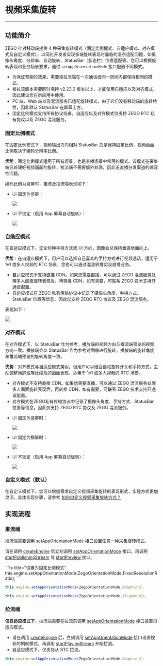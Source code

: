 # 视频采集旋转

- - -

## 功能简介

ZEGO 针对移动端提供 4 种采集旋转模式（固定比例模式、自适应模式、对齐模式及自定义模式），以简化开发者实现多端旋转表现时面临的复杂适配问题，如摄像头角度、分辨率、自动旋转、StatusBar（状态栏）位置适配等。您可以根据旋转表现和业务场景要求，通过 `setAppOrientationMode` 接口配置不同模式。

<Warning title="注意">


- 为保证预期的效果，需要推拉流端在一次通话或同一房间内都保持相同的模式。
- 推拉流版本需要同时保持 v2.23.0 版本以上，才能使用自适应以及对齐模式，因此建议您在新应用中使用。
- PC 端、Web 端以及混流服务已适配旋转模式，由于它们没有移动端的旋转特性，因此默认 StatusBar 在屏幕上方。
- 固定比例模式支持所有协议场景，自适应以及对齐模式仅支持 ZEGO RTC 私有协议以及 ZEGO 混流服务。 

</Warning>



### 固定比例模式

在固定比例模式下，视频输出方向相对 StatusBar 总是保持固定比例，视频画面比例取决于编码分辨率比例。

**优势**：固定比例模式适用于所有场景，也是直播场景中常用的模式。该模式在采集端已处理好视频画面的旋转，拉流端不需要额外处理，因此无直播分发渠道的兼容性问题。

编码比例为竖屏时，推流及拉流端表现如下：

- UI 固定为竖屏：

  <Frame width="512" height="auto" caption=""><img src="https://doc-media.zego.im/sdk-doc/Pics/Express/collection_rotate/fixed_UI_vertical.jpg" /></Frame>

- UI 不锁定（启用 App 屏幕自动旋转）：

  <Frame width="512" height="auto" caption=""><img src="https://doc-media.zego.im/sdk-doc/Pics/Express/collection_rotate/fixed_UI_rotate.jpg" /></Frame>

### 自适应模式

在自适应模式下，无论何种手持方式或 UI 方向，图像会总保持垂直地面向上。

**优势**：在自适应模式下，用户可以选择自己喜欢的手持方式进行视频通话，适用于 1v1 或多人视频的 RTC 场景，您也可以通过混流转推实现直播业务。

<Warning title="注意">


- 自适应模式不支持直推 CDN。如果您需要直播，可以通过 ZEGO 混流服务处理多人画面旋转表现后，再转推 CDN，如有需要，可联系 ZEGO 技术支持开通该配置。 
- 自适应模式在 ZEGO 私有传输协议中记录了摄像头角度、手持方式、StatusBar 位置等信息，因此仅支持 ZEGO RTC 协议及 ZEGO 混流服务。

</Warning>



表现如下：

<Frame width="512" height="auto" caption=""><img src="https://doc-media.zego.im/sdk-doc/Pics/Express/collection_rotate/Adaptive_mode.jpg" /></Frame>

### 对齐模式

在对齐模式下，以 StatusBar 作为参考，播放端的视频方向与推流端预览的视频方向一致。播放端会以 StatusBar 作为参考对图像进行旋转，播放端的旋转角度和推流端预览的旋转角度一致。

**优势**：对齐模式与自适应模式类似，但用户可以结合自动旋转开关和手持方式，主动调整满屏或等比缩放的画面表现，适用于 1v1 或多人视频的 RTC 场景。

<Warning title="注意">


- 对齐模式不支持直推 CDN。如果您需要直播，可以通过 ZEGO 混流服务处理多人画面旋转表现后，再转推 CDN，如有需要，可联系 ZEGO 技术支持开通该配置。
- 对齐模式在ZEGO私有传输协议中记录了摄像头角度、手持方式、StatusBar 位置等信息，因此仅支持 ZEGO RTC 协议及 ZEGO 混流服务。

</Warning>



- UI 固定为竖屏时：

    <Frame width="512" height="auto" caption=""><img src="https://doc-media.zego.im/sdk-doc/Pics/Express/collection_rotate/alignment_UI_vertical.jpg" /></Frame>

- UI 固定为横屏时：

    <Frame width="512" height="auto" caption=""><img src="https://doc-media.zego.im/sdk-doc/Pics/Express/collection_rotate/alignment_UI_horizontal.jpg" /></Frame>

- UI 不锁定（启用 App 屏幕自动旋转）：

    <Frame width="512" height="auto" caption=""><img src="https://doc-media.zego.im/sdk-doc/Pics/Express/collection_rotate/alignment_UI_rotate.jpg" /></Frame>

### 自定义模式（默认）

在自定义模式下，您可以根据需求自定义视频采集旋转的表现形式，实现方式更加灵活，具体实现步骤，请参考 [如何自定义视频采集旋转方式？](http://doc-zh.zego.im/faq/express_video_capture_rotation?product=ExpressVideo&platform=ios)


## 实现流程

### 推流端

推流端需要调用 [setAppOrientationMode](https://doc-zh.zego.im/article/api?doc=Express_Video_SDK_API~typescript_cocos-creator~class~ZegoExpressEngine#set-app-orientation-mode) 接口设置任意一种采集旋转模式。

<Warning title="注意">


请在调用 [createEngine](https://doc-zh.zego.im/article/api?doc=Express_Video_SDK_API~typescript_cocos-creator~class~ZegoExpressEngine#create-engine) 后立刻调用 [setAppOrientationMode](https://doc-zh.zego.im/article/api?doc=Express_Video_SDK_API~typescript_cocos-creator~class~ZegoExpressEngine#set-app-orientation-mode) 接口，再调用 [startPublishingStream](https://doc-zh.zego.im/article/api?doc=Express_Video_SDK_API~typescript_cocos-creator~class~ZegoExpressEngine#start-publishing-stream) 或 [startPreview](https://doc-zh.zego.im/article/api?doc=Express_Video_SDK_API~typescript_cocos-creator~class~ZegoExpressEngine#start-preview) 接口。
 

</Warning>


<CodeGroup>
  ```ts title="设置为固定比例模式"
this.engine.setAppOrientationMode(ZegoOrientationMode.FixedResolutionRatio);
```
  
  ```ts title="设置为自适应模式"
this.engine.setAppOrientationMode(ZegoOrientationMode.Adaption);
```
  
  ```ts title="设置为对齐模式"
this.engine.setAppOrientationMode(ZegoOrientationMode.Alignment);
```
</CodeGroup>


### 拉流端

**仅自适应模式下**，拉流端需要在拉流前调用 [setAppOrientationMode](https://doc-zh.zego.im/article/api?doc=Express_Video_SDK_API~typescript_cocos-creator~class~ZegoExpressEngine#set-app-orientation-mode) 接口设置自适应模式。

<Warning title="注意">

- 请在调用 [createEngine](https://doc-zh.zego.im/article/api?doc=Express_Video_SDK_API~typescript_cocos-creator~class~ZegoExpressEngine#create-engine) 后，立刻调用 [setAppOrientationMode](https://doc-zh.zego.im/article/api?doc=Express_Video_SDK_API~typescript_cocos-creator~class~ZegoExpressEngine#set-app-orientation-mode) 接口设置视频的朝向模式，再调用 [startPlayingStream](https://doc-zh.zego.im/article/api?doc=Express_Video_SDK_API~typescript_cocos-creator~class~ZegoExpressEngine#start-playing-stream) 开始拉流。
- 自适应模式下，仅支持从 RTC 拉流。

</Warning>



```ts
this.engine.setAppOrientationMode(ZegoOrientationMode.Adaption);
```
